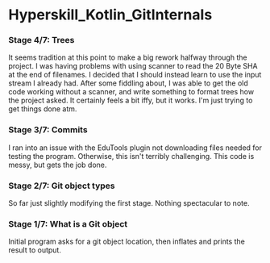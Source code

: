 # Hyperskill_Kotlin_GitInternals

### Stage 4/7: Trees

It seems tradition at this point to make a big rework halfway through the project. 
I was having problems with using scanner to read the 20 Byte SHA at the end of filenames. 
I decided that I should instead learn to use the input stream I already had. After some fiddling about, I was able to get the old code working without a scanner, and write something to format trees how the project asked.
It certainly feels a bit iffy, but it works. I'm just trying to get things done atm.

### Stage 3/7: Commits

I ran into an issue with the EduTools plugin not downloading files needed for testing the program.
Otherwise, this isn't terribly challenging. This code is messy, but gets the job done.

### Stage 2/7: Git object types

So far just slightly modifying the first stage. Nothing spectacular to note.

### Stage 1/7: What is a Git object

Initial program asks for a git object location, then inflates and prints the result to output.